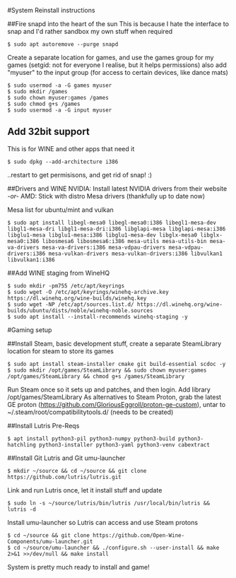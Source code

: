 #System Reinstall instructions

##Fire snapd into the heart of the sun
This is because I hate the interface to snap and I'd rather sandbox my own stuff when required
```
$ sudo apt autoremove --purge snapd
```

Create a separate location for games, and use the games group for my games (setgid: not for everyone I realise, but it helps permissions) also add "myuser" to the input group (for access to certain devices, like dance mats)
```
$ sudo usermod -a -G games myuser
$ sudo mkdir /games
$ sudo chown myuser:games /games
$ sudo chmod g+s /games
$ sudo usermod -a -G input myuser 
```
## Add 32bit support 
This is for WINE and other apps that need it
```
$ sudo dpkg --add-architecture i386
```
..restart to get permisisons, and get rid of snap! :)

##Drivers and WINE
NVIDIA: Install latest NVIDIA drivers from their website
*-or-*
AMD: Stick with distro Mesa drivers (thankfully up to date now)

Mesa list for ubuntu/mint and vulkan
```
$ sudo apt install libegl-mesa0 libegl-mesa0:i386 libegl1-mesa-dev libgl1-mesa-dri libgl1-mesa-dri:i386 libglapi-mesa libglapi-mesa:i386 libglu1-mesa libglu1-mesa:i386 libglu1-mesa-dev libglx-mesa0 libglx-mesa0:i386 libosmesa6 libosmesa6:i386 mesa-utils mesa-utils-bin mesa-va-drivers mesa-va-drivers:i386 mesa-vdpau-drivers mesa-vdpau-drivers:i386 mesa-vulkan-drivers mesa-vulkan-drivers:i386 libvulkan1 libvulkan1:i386
```

##Add WINE staging from WineHQ
```
$ sudo mkdir -pm755 /etc/apt/keyrings
$ sudo wget -O /etc/apt/keyrings/winehq-archive.key https://dl.winehq.org/wine-builds/winehq.key
$ sudo wget -NP /etc/apt/sources.list.d/ https://dl.winehq.org/wine-builds/ubuntu/dists/noble/winehq-noble.sources
$ sudo apt install --install-recommends winehq-staging -y
```

#Gaming setup

##Install Steam, basic development stuff, create a separate SteamLibrary location for steam to store its games
```
$ sudo apt install steam-installer cmake git build-essential scdoc -y
$ sudo mkdir /opt/games/SteamLibrary && sudo chown myuser:games /opt/games/SteamLibrary && chmod g+s /games/SteamLibrary
```

Run Steam once so it sets up and patches, and then login. Add library /opt/games/SteamLibrary
As alternatives to Steam Proton, grab the latest GE proton (https://github.com/GloriousEggroll/proton-ge-custom), untar to ~/.steam/root/compatibilitytools.d/ (needs to be created)

##Install Lutris Pre-Reqs
```
$ apt install python3-pil python3-numpy python3-build python3-hatchling python3-installer python3-yaml python3-venv cabextract
```

##Install Git Lutris and Git umu-launcher
```
$ mkdir ~/source && cd ~/source && git clone https://github.com/lutris/lutris.git
```
Link and run Lutris once, let it install stuff and update
```
$ sudo ln -s ~/source/lutris/bin/lutris /usr/local/bin/lutris && lutris -d
```

Install umu-launcher so Lutris can access and use Steam protons
```
$ cd ~/source && git clone https://github.com/Open-Wine-Components/umu-launcher.git
$ cd ~/source/umu-launcher && ./configure.sh --user-install && make 2>&1 >>/dev/null && make install
```

System is pretty much ready to install and game!
